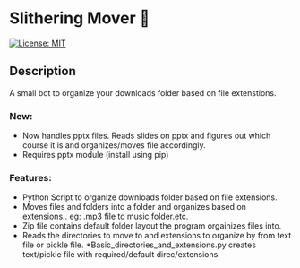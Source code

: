 # Slithering Mover :snake:
[![License: MIT](https://img.shields.io/badge/License-MIT-brightgreen.svg)](https://opensource.org/licenses/MIT)

## Description
A small bot to organize your downloads folder based on file extenstions.

### New:
* Now handles pptx files. Reads slides on pptx and figures out which course it is and organizes/moves file accordingly.
* Requires pptx module (install using pip)

### Features:
* Python Script to organize downloads folder based on file extensions. 
* Moves files and folders into a folder and organizes based on extensions.. eg: .mp3 file to music folder.etc. 
* Zip file contains default folder layout the program orgainizes files into. 
* Reads the directories to move to and extensions to organize by from text file or pickle file. 
*Basic_directories_and_extensions.py creates text/pickle file with required/default direc/extensions.



